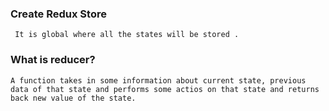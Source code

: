 ### Create Redux Store
     It is global where all the states will be stored .

 ### What is reducer?
    A function takes in some information about current state, previous data of that state and performs some actios on that state and returns back new value of the state.